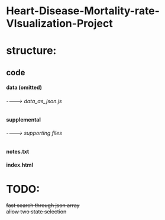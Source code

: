 # Heart-Disease-Mortality-rate-VIsualization-Project

# structure:
## code  <br />
#### data (omitted) <br />
###### ----> data_as_json.js <br />
#### supplemental <br />
###### ----> supporting files  <br />
#### notes.txt <br />
#### index.html <br />

# TODO:
~~fast search through json array~~<br />
~~allow two state selection~~ <br />
